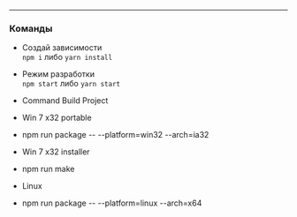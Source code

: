 ---

### Команды

- Создай зависимости  
`npm i`  либо `yarn install`

- Режим разработки  
`npm start`  либо `yarn start`


- Command Build Project

- Win 7 x32 portable  
- npm run package -- --platform=win32 --arch=ia32  


- Win 7 x32 installer  
- npm run make  


- Linux  
- npm run package -- --platform=linux --arch=x64  
